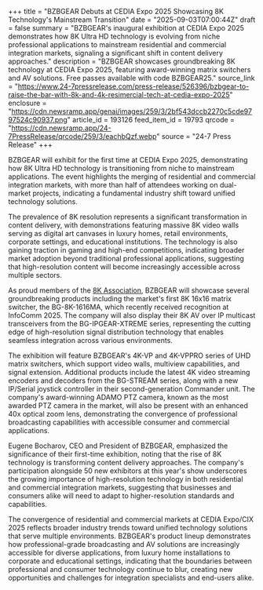 +++
title = "BZBGEAR Debuts at CEDIA Expo 2025 Showcasing 8K Technology's Mainstream Transition"
date = "2025-09-03T07:00:44Z"
draft = false
summary = "BZBGEAR's inaugural exhibition at CEDIA Expo 2025 demonstrates how 8K Ultra HD technology is evolving from niche professional applications to mainstream residential and commercial integration markets, signaling a significant shift in content delivery approaches."
description = "BZBGEAR showcases groundbreaking 8K technology at CEDIA Expo 2025, featuring award-winning matrix switchers and AV solutions. Free passes available with code BZBGEAR25."
source_link = "https://www.24-7pressrelease.com/press-release/526396/bzbgear-to-raise-the-bar-with-8k-and-4k-resimercial-tech-at-cedia-expo-2025"
enclosure = "https://cdn.newsramp.app/genai/images/259/3/2bf543dccb2270c5cde9797524c90937.png"
article_id = 193126
feed_item_id = 19793
qrcode = "https://cdn.newsramp.app/24-7PressRelease/qrcode/259/3/eachbQzf.webp"
source = "24-7 Press Release"
+++

<p>BZBGEAR will exhibit for the first time at CEDIA Expo 2025, demonstrating how 8K Ultra HD technology is transitioning from niche to mainstream applications. The event highlights the merging of residential and commercial integration markets, with more than half of attendees working on dual-market projects, indicating a fundamental industry shift toward unified technology solutions.</p><p>The prevalence of 8K resolution represents a significant transformation in content delivery, with demonstrations featuring massive 8K video walls serving as digital art canvases in luxury homes, retail environments, corporate settings, and educational institutions. The technology is also gaining traction in gaming and high-end competitions, indicating broader market adoption beyond traditional professional applications, suggesting that high-resolution content will become increasingly accessible across multiple sectors.</p><p>As proud members of the <a href="https://www.8kassociation.com" rel="nofollow" target="_blank">8K Association</a>, BZBGEAR will showcase several groundbreaking products including the market's first 8K 16x16 matrix switcher, the BG-8K-1616MA, which recently received recognition at InfoComm 2025. The company will also display their 8K AV over IP multicast transceivers from the BG-IPGEAR-XTREME series, representing the cutting edge of high-resolution signal distribution technology that enables seamless integration across various environments.</p><p>The exhibition will feature BZBGEAR's 4K-VP and 4K-VPPRO series of UHD matrix switchers, which support video walls, multiview capabilities, and signal extension. Additional products include the latest 4K video streaming encoders and decoders from the BG-STREAM series, along with a new IP/Serial joystick controller in their second-generation Commander unit. The company's award-winning ADAMO PTZ camera, known as the most awarded PTZ camera in the market, will also be present with an enhanced 40x optical zoom lens, demonstrating the convergence of professional broadcasting capabilities with accessible consumer and commercial applications.</p><p>Eugene Bocharov, CEO and President of BZBGEAR, emphasized the significance of their first-time exhibition, noting that the rise of 8K technology is transforming content delivery approaches. The company's participation alongside 50 new exhibitors at this year's show underscores the growing importance of high-resolution technology in both residential and commercial integration markets, suggesting that businesses and consumers alike will need to adapt to higher-resolution standards and capabilities.</p><p>The convergence of residential and commercial markets at CEDIA Expo/CIX 2025 reflects broader industry trends toward unified technology solutions that serve multiple environments. BZBGEAR's product lineup demonstrates how professional-grade broadcasting and AV solutions are increasingly accessible for diverse applications, from luxury home installations to corporate and educational settings, indicating that the boundaries between professional and consumer technology continue to blur, creating new opportunities and challenges for integration specialists and end-users alike.</p>